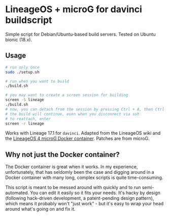 # LineageOS + microG for davinci buildscript

Simple script for Debian/Ubuntu-based build servers. Tested on Ubuntu bionic (18.x).

## Usage

```bash
# run only once
sudo ./setup.sh

# run when you want to build
./build.sh

# you may want to create a screen session for building
screen -S lineage
./build.sh
# now, you can detach from the session by pressing Ctrl + A, then Ctrl + D
# the build will continue, even when you disconnect via ssh
# to reattach, enter
screen -r lineage
```

Works with Lineage 17.1 for `davinci`. Adapted from the LineageOS wiki and the [LineageOS 4 microG Docker container](https://github.com/lineageos4microg/docker-lineage-cicd). Patches are from microG.

## Why not just the Docker container?

The Docker container is great when it works. In my experience, unfortunately, that has seldomly been the case and digging around in a Docker container with many long, complex scripts is quite time-consuming.

This script is meant to be messed around with quickly and to run semi-automated. You can edit it easily so it fits your needs. It's hacky by design (following hack-driven development, a patent-pending design pattern), which means it probably won't "just work" - but it's easy to wrap your head around what's going on and fix it.